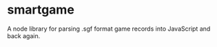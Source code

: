 smartgame
=========

A node library for parsing .sgf format game records into JavaScript and back again.
